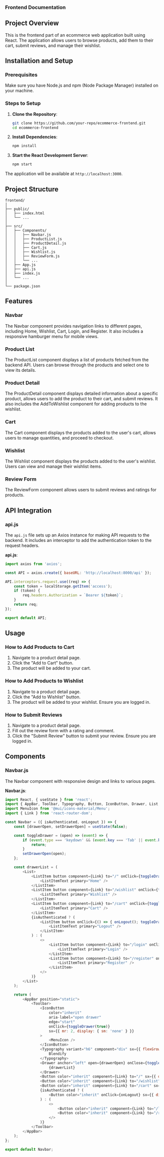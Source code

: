 ### Frontend Documentation

## Project Overview

This is the frontend part of an ecommerce web application built using React. The application allows users to browse products, add them to their cart, submit reviews, and manage their wishlist.

## Installation and Setup

### Prerequisites
Make sure you have Node.js and npm (Node Package Manager) installed on your machine.

### Steps to Setup

1. **Clone the Repository**:
   ```sh
   git clone https://github.com/your-repo/ecommerce-frontend.git
   cd ecommerce-frontend
   ```

2. **Install Dependencies**:
   ```sh
   npm install
   ```

3. **Start the React Development Server**:
   ```sh
   npm start
   ```

The application will be available at `http://localhost:3000`.

## Project Structure

```
frontend/
│
├── public/
│   ├── index.html
│   └── ...
│
├── src/
│   ├── Components/
│   │   ├── Navbar.js
│   │   ├── ProductList.js
│   │   ├── ProductDetail.js
│   │   ├── Cart.js
│   │   ├── Wishlist.js
│   │   ├── ReviewForm.js
│   │   └── ...
│   ├── App.js
│   ├── api.js
│   ├── index.js
│   └── ...
│
└── package.json
```

## Features

### Navbar
The Navbar component provides navigation links to different pages, including Home, Wishlist, Cart, Login, and Register. It also includes a responsive hamburger menu for mobile views.

### Product List
The ProductList component displays a list of products fetched from the backend API. Users can browse through the products and select one to view its details.

### Product Detail
The ProductDetail component displays detailed information about a specific product, allows users to add the product to their cart, and submit reviews. It also includes the AddToWishlist component for adding products to the wishlist.

### Cart
The Cart component displays the products added to the user's cart, allows users to manage quantities, and proceed to checkout.

### Wishlist
The Wishlist component displays the products added to the user's wishlist. Users can view and manage their wishlist items.

### Review Form
The ReviewForm component allows users to submit reviews and ratings for products.

## API Integration

### api.js
The `api.js` file sets up an Axios instance for making API requests to the backend. It includes an interceptor to add the authentication token to the request headers.

**api.js**:
```javascript
import axios from 'axios';

const API = axios.create({ baseURL: 'http://localhost:8000/api' });

API.interceptors.request.use((req) => {
    const token = localStorage.getItem('access');
    if (token) {
        req.headers.Authorization = `Bearer ${token}`;
    }
    return req;
});

export default API;
```

## Usage

### How to Add Products to Cart
1. Navigate to a product detail page.
2. Click the "Add to Cart" button.
3. The product will be added to your cart.

### How to Add Products to Wishlist
1. Navigate to a product detail page.
2. Click the "Add to Wishlist" button.
3. The product will be added to your wishlist. Ensure you are logged in.

### How to Submit Reviews
1. Navigate to a product detail page.
2. Fill out the review form with a rating and comment.
3. Click the "Submit Review" button to submit your review. Ensure you are logged in.

## Components

### Navbar.js
The Navbar component with responsive design and links to various pages.

**Navbar.js**:
```javascript
import React, { useState } from 'react';
import { AppBar, Toolbar, Typography, Button, IconButton, Drawer, List, ListItem, ListItemText } from '@mui/material';
import MenuIcon from '@mui/icons-material/Menu';
import { Link } from 'react-router-dom';

const Navbar = ({ isAuthenticated, onLogout }) => {
    const [drawerOpen, setDrawerOpen] = useState(false);

    const toggleDrawer = (open) => (event) => {
        if (event.type === 'keydown' && (event.key === 'Tab' || event.key === 'Shift')) {
            return;
        }
        setDrawerOpen(open);
    };

    const drawerList = (
        <List>
            <ListItem button component={Link} to="/" onClick={toggleDrawer(false)}>
                <ListItemText primary="Home" />
            </ListItem>
            <ListItem button component={Link} to="/wishlist" onClick={toggleDrawer(false)}>
                <ListItemText primary="Wishlist" />
            </ListItem>
            <ListItem button component={Link} to="/cart" onClick={toggleDrawer(false)}>
                <ListItemText primary="Cart" />
            </ListItem>
            {isAuthenticated ? (
                <ListItem button onClick={() => { onLogout(); toggleDrawer(false)(); }}>
                    <ListItemText primary="Logout" />
                </ListItem>
            ) : (
                <>
                    <ListItem button component={Link} to="/login" onClick={toggleDrawer(false)}>
                        <ListItemText primary="Login" />
                    </ListItem>
                    <ListItem button component={Link} to="/register" onClick={toggleDrawer(false)}>
                        <ListItemText primary="Register" />
                    </ListItem>
                </>
            )}
        </List>
    );

    return (
        <AppBar position="static">
            <Toolbar>
                <IconButton
                    color="inherit"
                    aria-label="open drawer"
                    edge="start"
                    onClick={toggleDrawer(true)}
                    sx={{ mr: 2, display: { sm: 'none' } }}
                >
                    <MenuIcon />
                </IconButton>
                <Typography variant="h6" component="div" sx={{ flexGrow: 1 }}>
                    Blendify
                </Typography>
                <Drawer anchor="left" open={drawerOpen} onClose={toggleDrawer(false)}>
                    {drawerList}
                </Drawer>
                <Button color="inherit" component={Link} to="/" sx={{ display: { xs: 'none', sm: 'block' } }}>Home</Button>
                <Button color="inherit" component={Link} to="/wishlist" sx={{ display: { xs: 'none', sm: 'block' } }}>Wishlist</Button>
                <Button color="inherit" component={Link} to="/cart" sx={{ display: { xs: 'none', sm: 'block' } }}>Cart</Button>
                {isAuthenticated ? (
                    <Button color="inherit" onClick={onLogout} sx={{ display: { xs: 'none', sm: 'block' } }}>Logout</Button>
                ) : (
                    <>
                        <Button color="inherit" component={Link} to="/login" sx={{ display: { xs: 'none', sm: 'block' } }}>Login</Button>
                        <Button color="inherit" component={Link} to="/register" sx={{ display: { xs: 'none', sm: 'block' } }}>Register</Button>
                    </>
                )}
            </Toolbar>
        </AppBar>
    );
};

export default Navbar;
```
